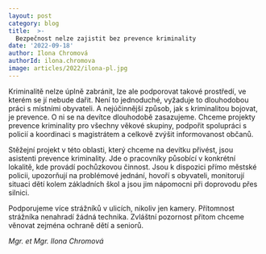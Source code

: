 ```yaml
---
layout: post
category: blog
title:  >-
  Bezpečnost nelze zajistit bez prevence kriminality 
date: '2022-09-18'
author: Ilona Chromová
authorId: ilona.chromova
image: articles/2022/ilona-pl.jpg
---
```

Kriminalitě nelze úplně zabránit, lze ale podporovat takové prostředí, ve kterém se jí nebude dařit. Není to jednoduché, vyžaduje to dlouhodobou práci s místními obyvateli. A nejúčinnější způsob, jak s kriminalitou bojovat, je prevence. O ni se na devítce dlouhodobě zasazujeme. 
Chceme projekty prevence kriminality pro všechny věkové skupiny, podpořit spolupráci s policií a koordinaci s magistrátem a celkově zvýšit informovanost občanů.

Stěžejní projekt v této oblasti, který chceme na devítku přivést, jsou asistenti prevence kriminality. Jde o pracovníky působící v konkrétní lokalitě, kde provádí pochůzkovou činnost. Jsou k dispozici přímo městské policii, upozorňují na problémové jednání, hovoří s obyvateli, monitorují situaci dětí kolem základních škol a jsou jim nápomocni při doprovodu přes silnici. 

Podporujeme více strážníků v ulicích, nikoliv jen kamery. Přítomnost strážníka nenahradí žádná technika. Zvláštní pozornost přitom chceme věnovat zejména ochraně dětí a seniorů.

*Mgr. et Mgr. Ilona Chromová*

 